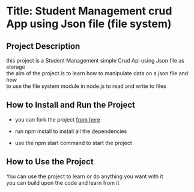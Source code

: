 # Title: Student Management crud App using Json file (file system)

## Project Description

this project is a Student Management simple Crud Api using Json file as storage <br/>
the aim of the project is to learn how to manipulate data on a json file and how <br/>
to use the file system module in node.js to read and write to files

## How to Install and Run the Project

- you can fork the project [from here](https://github.com/Lawrence302/file-system-student-management-crud-app)<br>

- run npm install to install all the dependencies <br>
- use the npm start command to start the project

## How to Use the Project

You can use the project to learn or do anything you want with it <br>
you can build upon the code and learn from it

